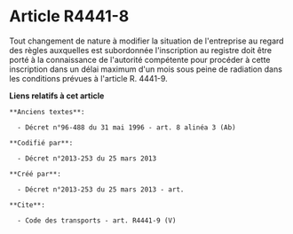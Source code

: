 # Article R4441-8

Tout changement de nature à modifier la situation de l'entreprise au regard des règles auxquelles est subordonnée
l'inscription au registre doit être porté à la connaissance de l'autorité compétente pour procéder à cette inscription dans
un délai maximum d'un mois sous peine de radiation dans les conditions prévues à l'article R. 4441-9.

**Liens relatifs à cet article**

	**Anciens textes**:

	  - Décret n°96-488 du 31 mai 1996 - art. 8 alinéa 3 (Ab)

	**Codifié par**:

	  - Décret n°2013-253 du 25 mars 2013

	**Créé par**:

	  - Décret n°2013-253 du 25 mars 2013 - art.

	**Cite**:

	  - Code des transports - art. R4441-9 (V)
